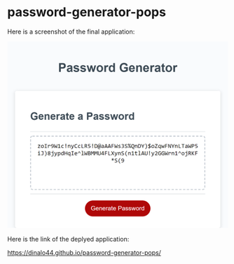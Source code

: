 # password-generator-pops










Here is a screenshot of the final application:

![screenshot password generator](https://github.com/DinaLo44/password-generator-pops/blob/main/screenshot%20password%20generator.png)

Here is the link of the deplyed application:

https://dinalo44.github.io/password-generator-pops/
